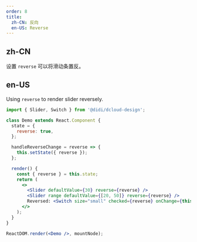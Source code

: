 ```yaml
---
order: 8
title:
  zh-CN: 反向
  en-US: Reverse
---
```


## zh-CN

设置 `reverse` 可以将滑动条置反。

## en-US

Using `reverse` to render slider reversely.

```jsx
import { Slider, Switch } from '@didi/dcloud-design';

class Demo extends React.Component {
  state = {
    reverse: true,
  };

  handleReverseChange = reverse => {
    this.setState({ reverse });
  };

  render() {
    const { reverse } = this.state;
    return (
      <>
        <Slider defaultValue={30} reverse={reverse} />
        <Slider range defaultValue={[20, 50]} reverse={reverse} />
        Reversed: <Switch size="small" checked={reverse} onChange={this.handleReverseChange} />
      </>
    );
  }
}

ReactDOM.render(<Demo />, mountNode);
```
